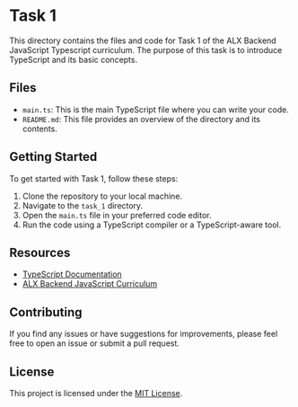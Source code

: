 # Task 1

This directory contains the files and code for Task 1 of the ALX Backend JavaScript Typescript curriculum. The purpose of this task is to introduce TypeScript and its basic concepts.

## Files

- `main.ts`: This is the main TypeScript file where you can write your code.
- `README.md`: This file provides an overview of the directory and its contents.

## Getting Started

To get started with Task 1, follow these steps:

1. Clone the repository to your local machine.
2. Navigate to the `task_1` directory.
3. Open the `main.ts` file in your preferred code editor.
4. Run the code using a TypeScript compiler or a TypeScript-aware tool.

## Resources

- [TypeScript Documentation](https://www.typescriptlang.org/docs/)
- [ALX Backend JavaScript Curriculum](https://github.com/alx-apply/javascript-backend)

## Contributing

If you find any issues or have suggestions for improvements, please feel free to open an issue or submit a pull request.

## License

This project is licensed under the [MIT License](LICENSE).
